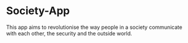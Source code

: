 # Society-App

This app aims to revolutionise the way people in a society communicate with each other, the security and the outside world.
